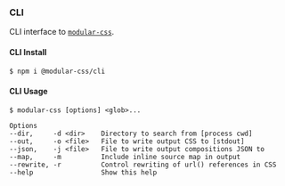 ### CLI

CLI interface to [`modular-css`](https://github.com/tivac/modular-css).

#### CLI Install

```bash
$ npm i @modular-css/cli
```

#### CLI Usage

```
$ modular-css [options] <glob>...

Options
--dir,     -d <dir>    Directory to search from [process cwd]
--out,     -o <file>   File to write output CSS to [stdout]
--json,    -j <file>   File to write output compositions JSON to
--map,     -m          Include inline source map in output
--rewrite, -r          Control rewriting of url() references in CSS
--help                 Show this help
```

